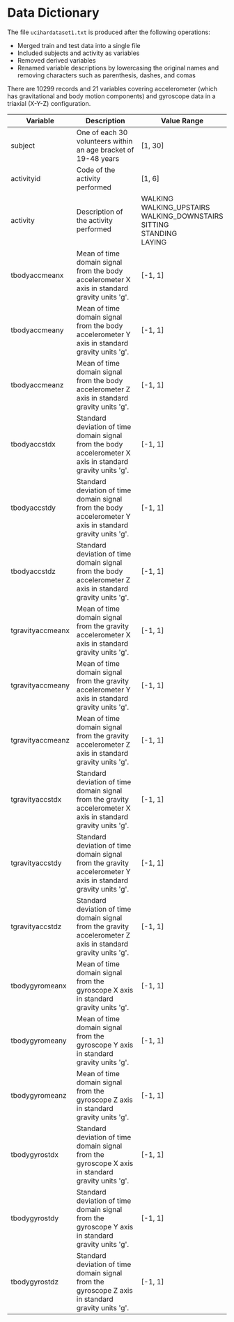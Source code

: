 Data Dictionary
===================

The file `ucihardataset1.txt` is produced after the following operations:

- Merged train and test data into a single file
- Included subjects and activity as variables
- Removed derived variables
- Renamed variable descriptions by lowercasing the original names and removing characters such as parenthesis, dashes, and comas

There are 10299 records and 21 variables covering accelerometer (which has gravitational and body motion components) and gyroscope data in a triaxial (X-Y-Z) configuration.

| Variable   | Description                                                    | Value Range        |
|------------|----------------------------------------------------------------|--------------------|
| subject    | One of each 30 volunteers within an age bracket of 19-48 years | [1, 30]               |
| activityid | Code of the activity performed                                 | [1, 6]                |
| activity   | Description of the activity performed                          | WALKING<BR>WALKING_UPSTAIRS<BR>WALKING_DOWNSTAIRS<BR>SITTING<BR>STANDING<BR>LAYING             |
| tbodyaccmeanx    | Mean of time domain signal from the body accelerometer X axis in standard gravity units 'g'.                  | [-1, 1]            |
| tbodyaccmeany    | Mean of time domain signal from the body accelerometer Y axis in standard gravity units 'g'.                  | [-1, 1]            |
| tbodyaccmeanz    | Mean of time domain signal from the body accelerometer Z axis in standard gravity units 'g'.                  | [-1, 1]            |
| tbodyaccstdx     | Standard deviation of time domain signal from the body accelerometer X axis in standard gravity units 'g'.    | [-1, 1]            |
| tbodyaccstdy     | Standard deviation of time domain signal from the body accelerometer Y axis in standard gravity units 'g'.    | [-1, 1]            |
| tbodyaccstdz     | Standard deviation of time domain signal from the body accelerometer Z axis in standard gravity units 'g'.    | [-1, 1]            |
| tgravityaccmeanx | Mean of time domain signal from the gravity accelerometer X axis in standard gravity units 'g'.               | [-1, 1]            |
| tgravityaccmeany | Mean of time domain signal from the gravity accelerometer Y axis in standard gravity units 'g'.               | [-1, 1]            |
| tgravityaccmeanz | Mean of time domain signal from the gravity accelerometer Z axis in standard gravity units 'g'.               | [-1, 1]            |
| tgravityaccstdx  | Standard deviation of time domain signal from the gravity accelerometer X axis in standard gravity units 'g'. | [-1, 1]            |
| tgravityaccstdy  | Standard deviation of time domain signal from the gravity accelerometer Y axis in standard gravity units 'g'. | [-1, 1]            |
| tgravityaccstdz  | Standard deviation of time domain signal from the gravity accelerometer Z axis in standard gravity units 'g'. | [-1, 1]            |
| tbodygyromeanx   | Mean of time domain signal from the gyroscope X axis in standard gravity units 'g'.                           | [-1, 1]            |
| tbodygyromeany   | Mean of time domain signal from the gyroscope Y axis in standard gravity units 'g'.                           | [-1, 1]            |
| tbodygyromeanz   | Mean of time domain signal from the gyroscope Z axis in standard gravity units 'g'.                           | [-1, 1]            |
| tbodygyrostdx    | Standard deviation of time domain signal from the gyroscope X axis in standard gravity units 'g'.             | [-1, 1]            |
| tbodygyrostdy    | Standard deviation of time domain signal from the gyroscope Y axis in standard gravity units 'g'.             | [-1, 1]            |
| tbodygyrostdz    | Standard deviation of time domain signal from the gyroscope Z axis in standard gravity units 'g'.             | [-1, 1]            |